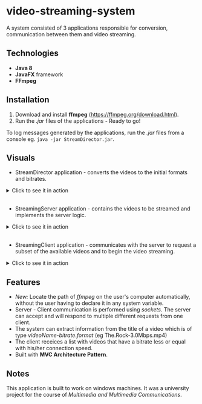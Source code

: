 # video-streaming-system
A system consisted of 3 applications responsible for conversion, communication between them and video streaming.

## Technologies
* **Java 8**
* **JavaFX** framework
* **FFmpeg**

## Installation
1. Download and install **ffmpeg** (https://ffmpeg.org/download.html).
2. Run the _.jar_ files of the applications - Ready to go!

To log messages generated by the applications, run the _.jar_ files from a console eg. `java -jar StreamDirector.jar`.

## Visuals
* StreamDirector application - converts the videos to the initial formats and bitrates.
<details>
  <summary>Click to see it in action</summary>
  <p align="center">
    <img src="./img/sd.gif"/>
  </p>
</details>
<br>

* StreamingServer application - contains the videos to be streamed and implements the server logic.
<details>
  <summary>Click to see it in action</summary>
  <p align="center">
    <img src="./img/ss.gif"/>
  </p>
</details>
<br>

* StreamingClient application - communicates with the server to request a subset of the available videos and to begin the video streaming.
<details>
  <summary>Click to see it in action</summary>
  <p align="center">
    <img align="center" src="./img/sc1.gif" width="590"/> <br>
    Initial flow
  </p>
  <br>
  
  <p align="center">
    <img src="./img/sc2.gif" width="590"/> <br>
    Changing connection speed, video format and streaming protocol
  </p>
</details>

## Features
* _New:_ Locate the path of _ffmpeg_ on the user's computer automatically, without the user having to declare it in any system variable.
* Server - Client communication is performed using _sockets_. The server can accept and will respond to multiple different requests from one client.
* The system can extract information from the title of a video which is of type _videoName_-_bitrate_._format_ (eg The.Rock-3.0Mbps.mp4)
* The client receices a list with videos that have a bitrate less or equal with his/her connection speed.
* Built with **MVC Architecture Pattern**.


## Notes
This application is built to work on windows machines. It was a university project for the course of _Multimedia and Multimedia Communications_.
